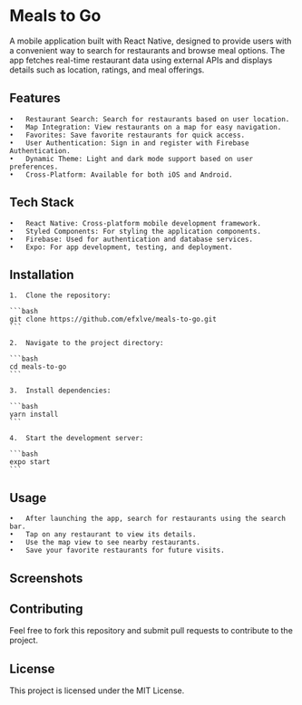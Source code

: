 # Meals to Go

A mobile application built with React Native, designed to provide users with a convenient way to search for restaurants and browse meal options. The app fetches real-time restaurant data using external APIs and displays details such as location, ratings, and meal offerings.

## Features

	•	Restaurant Search: Search for restaurants based on user location.
	•	Map Integration: View restaurants on a map for easy navigation.
	•	Favorites: Save favorite restaurants for quick access.
	•	User Authentication: Sign in and register with Firebase Authentication.
	•	Dynamic Theme: Light and dark mode support based on user preferences.
	•	Cross-Platform: Available for both iOS and Android.

## Tech Stack

	•	React Native: Cross-platform mobile development framework.
	•	Styled Components: For styling the application components.
	•	Firebase: Used for authentication and database services.
	•	Expo: For app development, testing, and deployment.

## Installation

	1.	Clone the repository:

    ```bash
    git clone https://github.com/efxlve/meals-to-go.git
    ``` 
    
	2.	Navigate to the project directory:

    ```bash
    cd meals-to-go
    ```

	3.	Install dependencies:

    ```bash
    yarn install
    ```

	4.	Start the development server:

    ```bash
    expo start
    ```


## Usage

	•	After launching the app, search for restaurants using the search bar.
	•	Tap on any restaurant to view its details.
	•	Use the map view to see nearby restaurants.
	•	Save your favorite restaurants for future visits.

## Screenshots

## Contributing

Feel free to fork this repository and submit pull requests to contribute to the project.

## License

This project is licensed under the MIT License.